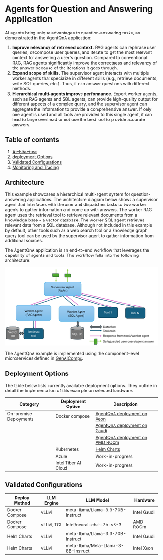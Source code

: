 # Agents for Question and Answering Application

AI agents bring unique advantages to question-answering tasks, as demonstrated in the AgentQnA application:

1. **Improve relevancy of retrieved context.**
   RAG agents can rephrase user queries, decompose user queries, and iterate to get the most relevant context for answering a user's question. Compared to conventional RAG, RAG agents significantly improve the correctness and relevancy of the answer because of the iterations it goes through.
2. **Expand scope of skills.**
   The supervisor agent interacts with multiple worker agents that specialize in different skills (e.g., retrieve documents, write SQL queries, etc.). Thus, it can answer questions with different methods.
3. **Hierarchical multi-agents improve performance.**
   Expert worker agents, such as RAG agents and SQL agents, can provide high-quality output for different aspects of a complex query, and the supervisor agent can aggregate the information to provide a comprehensive answer. If only one agent is used and all tools are provided to this single agent, it can lead to large overhead or not use the best tool to provide accurate answers.

## Table of contents

1. [Architecture](#architecture)
2. [deployment Options](#deployment-options)
3. [Validated Configurations](#validated-configurations)
4. [Monitoring and Tracing](./README_miscellaneous.md)

## Architecture

This example showcases a hierarchical multi-agent system for question-answering applications. The architecture diagram below shows a supervisor agent that interfaces with the user and dispatches tasks to two worker agents to gather information and come up with answers. The worker RAG agent uses the retrieval tool to retrieve relevant documents from a knowledge base - a vector database. The worker SQL agent retrieves relevant data from a SQL database. Although not included in this example by default, other tools such as a web search tool or a knowledge graph query tool can be used by the supervisor agent to gather information from additional sources.

The AgentQnA application is an end-to-end workflow that leverages the capability of agents and tools. The workflow falls into the following architecture:

![Architecture Overview](assets/img/agent_qna_arch.png)

The AgentQnA example is implemented using the component-level microservices defined in [GenAIComps](https://github.com/opea-project/GenAIComps).

## Deployment Options

The table below lists currently available deployment options. They outline in detail the implementation of this example on selected hardware.

| Category               | Deployment Option    | Description                                                      |
| ---------------------- | -------------------- | ---------------------------------------------------------------- |
| On-premise Deployments | Docker compose       | [AgentQnA deployment on Xeon](./docker_compose/intel/cpu/xeon)   |
|                        |                      | [AgentQnA deployment on Gaudi](./docker_compose/intel/hpu/gaudi) |
|                        |                      | [AgentQnA deployment on AMD ROCm](./docker_compose/amd/gpu/rocm) |
|                        | Kubernetes           | [Helm Charts](./kubernetes/helm)                                 |
|                        | Azure                | Work-in-progress                                                 |
|                        | Intel Tiber AI Cloud | Work-in-progress                                                 |

## Validated Configurations

| **Deploy Method** | **LLM Engine** | **LLM Model**                       | **Hardware** |
| ----------------- | -------------- | ----------------------------------- | ------------ |
| Docker Compose    | vLLM           | meta-llama/Llama-3.3-70B-Instruct   | Intel Gaudi  |
| Docker Compose    | vLLM, TGI      | Intel/neural-chat-7b-v3-3           | AMD ROCm     |
| Helm Charts       | vLLM           | meta-llama/Llama-3.3-70B-Instruct   | Intel Gaudi  |
| Helm Charts       | vLLM           | meta-llama/Meta-Llama-3-8B-Instruct | Intel Xeon   |
